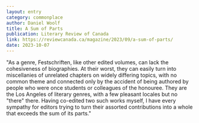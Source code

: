 ```yaml
---
layout: entry
category: commonplace
author: Daniel Woolf
title: A Sum of Parts
publication: Literary Review of Canada
link: https://reviewcanada.ca/magazine/2023/09/a-sum-of-parts/
date: 2023-10-07
---
```


"As a genre, Festschriften, like other edited volumes, can lack the cohesiveness of biographies. At their worst, they can easily turn into miscellanies of unrelated chapters on widely differing topics, with no common theme and connected only by the accident of being authored by people who were once students or colleagues of the honouree. They are the Los Angeles of literary genres, with a few pleasant locales but no "there" there. Having co-edited two such works myself, I have every sympathy for editors trying to turn their assorted contributions into a whole that exceeds the sum of its parts."
